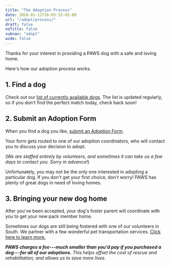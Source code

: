 ```yaml
---
title: "The Adoption Process"
date: 2018-01-11T16:03:33-05:00
url: "/adopt/process/"
draft: false
noTitle: false
subnav: "adopt"
wide: false
---
```


Thanks for your interest in providing a PAWS dog with a safe and loving home.

Here's how our adoption process works.

## 1. Find a dog

Check out our [list of currently available dogs](/adopt). The list is updated regularly, so if you don't find the perfect match today, check back soon!

## 2. Submit an Adoption Form

When you find a dog you like, [submit an Adoption Form](/adopt/application).

Your form gets routed to one of our adoption coordinators, who will contact you to discuss your decision to adopt.

(*We are staffed entirely by volunteers, and sometimes it can take us a few days to contact you. Sorry in advance!*)

Unfortunately, you may not be the only one interested in adopting a particular dog. If you don't get your first choice, don't worry! PAWS has plenty of great dogs in need of loving homes.

## 3. Bringing your new dog home

After you've been accepted, your dog's foster parent will coordinate with you to get your new pack member home.

Sometimes our dogs are still being fostered with one of our volunteers in South. We partner with a few wonderful pet transportation services. [Click here to learn more.](/adopt/transportation/)

_**PAWS charges a fee---much smaller than you'd pay if you purchased a dog---for all of our adoptions.** This helps offset the cost of rescue and rehabilitation, and allows us to save more lives._

<!--<h2>4. Check out our adoption resources</h2>

We want to make sure that you and your new dog get off to a great start!

We've put together a <a href="https://pawsnewengland.com/resources/">collection of resources</a> to help ensure a smooth transition. And if you have any questions or concerns at any point, <a href="http://www.pawsnewnengland.com/contact/">contact us</a> and let us know. We're here to help!-->
